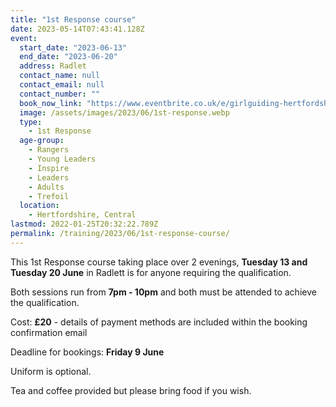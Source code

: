 ```yaml
---
title: "1st Response course"
date: 2023-05-14T07:43:41.128Z
event:
  start_date: "2023-06-13"
  end_date: "2023-06-20"
  address: Radlet
  contact_name: null
  contact_email: null
  contact_number: ""
  book_now_link: "https://www.eventbrite.co.uk/e/girlguiding-hertfordshire-1st-response-course-2-x-3-hour-sessions-tickets-633476163257"
  image: /assets/images/2023/06/1st-response.webp
  type:
    - 1st Response
  age-group:
    - Rangers
    - Young Leaders
    - Inspire
    - Leaders
    - Adults
    - Trefoil
  location:
    - Hertfordshire, Central
lastmod: 2022-01-25T20:32:22.789Z
permalink: /training/2023/06/1st-response-course/
---
```

This 1st Response course taking place over 2 evenings, **Tuesday 13 and Tuesday 20 June** in Radlett is for anyone requiring the qualification.

Both sessions run from **7pm - 10pm** and both must be attended to achieve the qualification.

Cost: **£20** - details of payment methods are included within the booking confirmation email

Deadline for bookings: **Friday 9 June**

Uniform is optional.

Tea and coffee provided but please bring food if you wish.
